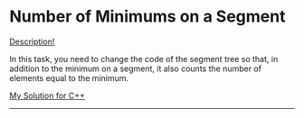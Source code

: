 # Number of Minimums on a Segment

[Description!](https://codeforces.com/edu/course/2/lesson/4/1/practice/contest/273169/problem/C?locale=en)

In this task, you need to change the code of the segment tree so that, in addition to the minimum on a segment, it also counts the number of elements equal to the minimum.

[My Solution for C++](https://github.com/kkwwaa/Problem-Solving/blob/main/Trees/NumberOfMinimums_OnASegment/solution.cpp)
***
